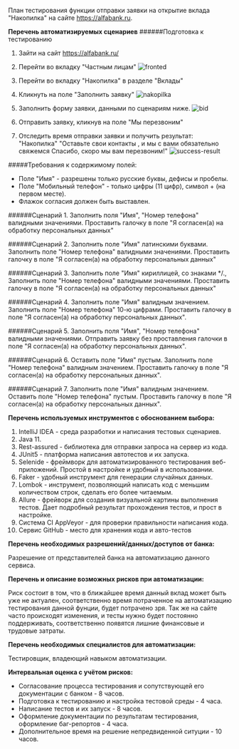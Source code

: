 План тестирования функции отправки заявки на открытие вклада "Накопилка" на сайте https://alfabank.ru.

**Перечень автоматизируемых сценариев**
######Подготовка к тестированию
1. Зайти на сайт https://alfabank.ru/
1. Перейти во вкладку "Частным лицам"
![fronted](https://raw.githubusercontent.com/netology-code/aqa-homeworks/aqa4/summary/screenshots/01_frontpage.png)

1. Перейти во вкладку "Накопилка" в разделе "Вклады"
1. Кликнуть на поле "Заполнить заявку"
![nakopilka](https://raw.githubusercontent.com/netology-code/aqa-homeworks/aqa4/summary/screenshots/02_nakopilka.png)

1. Заполнить форму заявки, данными по сценариям ниже.
![bid](https://raw.githubusercontent.com/netology-code/aqa-homeworks/aqa4/summary/screenshots/03_bid.png)

1. Отправить заявку, кликнув на поле "Мы перезвоним"
1. Отследить время отправки заявки и получить результат: 
   "Накопилка"
   "Оставьте свои контакты , и мы с вами обязательно свяжемся
   Спасибо, скоро мы вам перезвоним!"
![success-result](https://github.com/netology-code/aqa-homeworks/blob/aqa4/summary/screenshots/04_success.png?raw=true)

#####Требования к содержимому полей:
* Поле "Имя" - разрешены только русские буквы, дефисы и пробелы.
* Поле "Мобильный телефон" - только цифры (11 цифр), символ + (на первом месте).
* Флажок согласия должен быть выставлен.


######Сценарий 1.
Заполнить поля "Имя", "Номер телефона" валидными значениями.
Проставить галочку в поле "Я согласен(а) на обработку персональных данных"

######Сценарий 2.
Заполнить поле "Имя" латинскими буквами.
Заполнить поле "Номер телефона" валидными значениями.
Проставить галочку в поле "Я согласен(а) на обработку персональных данных"

######Сценарий 3.
Заполнить поле "Имя" кириллицей, со знаками */.,
Заполнить поле "Номер телефона" валидными значениями.
Проставить галочку в поле "Я согласен(а) на обработку персональных данных"

######Сценарий 4.
Заполнить поле "Имя" валидным значением.
Заполнить поле "Номер телефона" 10-ю цифрами.
Проставить галочку в поле "Я согласен(а) на обработку персональных данных".

######Сценарий 5.
Заполнить поля "Имя", "Номер телефона" валидными значениями.
Отправить заявку без проставления галочки в поле "Я согласен(а) на обработку персональных данных".

######Сценарий 6.
Оставить поле "Имя" пустым.
Заполнить поле "Номер телефона" валидным значением.
Проставить галочку в поле "Я согласен(а) на обработку персональных данных".


######Сценарий 7.
Заполнить поле "Имя" валидным значением.
Оставить поле "Номер телефона" пустым.
Проставить галочку в поле "Я согласен(а) на обработку персональных данных".


**Перечень используемых инструментов с обоснованием выбора:**

1. IntelliJ IDEA - среда разработки и написания тестовых сценариев.
1. Java 11.
1. Rest-assured - библиотека для отправки запроса на сервер из кода.
1. JUnit5 - платформа написания автотестов и их запуска.
1. Selenide - фреймворк для автоматизированного тестирования веб-приложений. Простой в настройке и удобный в использовании. 
1. Faker - удобный инструмент для генерации случайных данных.
1. Lombok - инструмент, позволяющий написать код с меньшим количеством строк, сделать его более читаемым.
1. Allure - фрейворк для создания визуальной картины выполнения тестов. Дает подробный результат прохождения тестов, и прост в настройке.
1. Система CI AppVeyor - для проверки правильности написания кода.
1. Сервис GitHub - место для хранения кода и авто-тестов


**Перечень необходимых разрешений/данных/доступов от банка:** 

Разрешение от представителей банка на автоматизацию данного сервиса.


**Перечень и описание возможных рисков при автоматизации:**

Риск состоит в том, что в ближайшее время данный вклад может быть уже не актуален, соответственно время потраченное на автоматизацию тестирования данной фунции, будет потрачено зря.
Так же на сайте часто происходят изменения, и тесты нужно будет постоянно поддерживать, соответственно появятся лишние финансовые и трудовые затраты.

**Перечень необходимых специалистов для автоматизации:**

Тестировщик, владеющий навыком автоматизации.


**Интервальная оценка с учётом рисков:**
* Согласование процесса тестирования и сопутствующей его документации с банком - 8 часов.
* Подготовка к тестированию и настройка тестовой среды - 4 часа.
* Написание тестов и их запуск - 8 часов.
* Оформление документации по результатам тестирования, оформление баг-репортов - 4 часа.
* Дополнительное время на решение непредвиденной ситуции - 10 часов.
